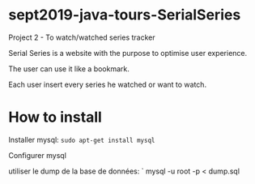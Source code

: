 # sept2019-java-tours-SerialSeries
Project 2 - To watch/watched series tracker


Serial Series is a website with the purpose to optimise user experience.

The user can use it like a bookmark.

Each user insert every series he watched or want to watch.


# How to install
Installer mysql:
`
sudo apt-get install mysql
`

Configurer mysql

utiliser le dump de la base de données:
`
mysql -u root -p < dump.sql

